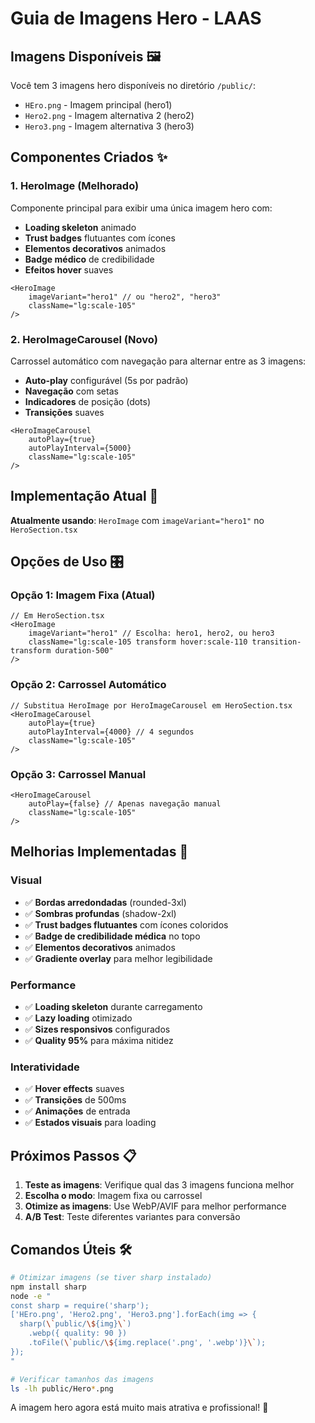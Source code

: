 # Guia de Imagens Hero - LAAS

## Imagens Disponíveis 🖼️

Você tem 3 imagens hero disponíveis no diretório `/public/`:
- `HEro.png` - Imagem principal (hero1)
- `Hero2.png` - Imagem alternativa 2 (hero2)  
- `Hero3.png` - Imagem alternativa 3 (hero3)

## Componentes Criados ✨

### 1. HeroImage (Melhorado)
Componente principal para exibir uma única imagem hero com:
- **Loading skeleton** animado
- **Trust badges** flutuantes com ícones
- **Elementos decorativos** animados
- **Badge médico** de credibilidade
- **Efeitos hover** suaves

```tsx
<HeroImage 
    imageVariant="hero1" // ou "hero2", "hero3"
    className="lg:scale-105" 
/>
```

### 2. HeroImageCarousel (Novo)
Carrossel automático com navegação para alternar entre as 3 imagens:
- **Auto-play** configurável (5s por padrão)
- **Navegação** com setas
- **Indicadores** de posição (dots)
- **Transições** suaves

```tsx
<HeroImageCarousel 
    autoPlay={true}
    autoPlayInterval={5000}
    className="lg:scale-105"
/>
```

## Implementação Atual 🚀

**Atualmente usando**: `HeroImage` com `imageVariant="hero1"` no `HeroSection.tsx`

## Opções de Uso 🎛️

### Opção 1: Imagem Fixa (Atual)
```tsx
// Em HeroSection.tsx
<HeroImage 
    imageVariant="hero1" // Escolha: hero1, hero2, ou hero3
    className="lg:scale-105 transform hover:scale-110 transition-transform duration-500"
/>
```

### Opção 2: Carrossel Automático
```tsx
// Substitua HeroImage por HeroImageCarousel em HeroSection.tsx
<HeroImageCarousel 
    autoPlay={true}
    autoPlayInterval={4000} // 4 segundos
    className="lg:scale-105"
/>
```

### Opção 3: Carrossel Manual
```tsx
<HeroImageCarousel 
    autoPlay={false} // Apenas navegação manual
    className="lg:scale-105"
/>
```

## Melhorias Implementadas 🎨

### Visual
- ✅ **Bordas arredondadas** (rounded-3xl)
- ✅ **Sombras profundas** (shadow-2xl)
- ✅ **Trust badges flutuantes** com ícones coloridos
- ✅ **Badge de credibilidade médica** no topo
- ✅ **Elementos decorativos** animados
- ✅ **Gradiente overlay** para melhor legibilidade

### Performance
- ✅ **Loading skeleton** durante carregamento
- ✅ **Lazy loading** otimizado
- ✅ **Sizes responsivos** configurados
- ✅ **Quality 95%** para máxima nitidez

### Interatividade
- ✅ **Hover effects** suaves
- ✅ **Transições** de 500ms
- ✅ **Animações** de entrada
- ✅ **Estados visuais** para loading

## Próximos Passos 📋

1. **Teste as imagens**: Verifique qual das 3 imagens funciona melhor
2. **Escolha o modo**: Imagem fixa ou carrossel
3. **Otimize as imagens**: Use WebP/AVIF para melhor performance
4. **A/B Test**: Teste diferentes variantes para conversão

## Comandos Úteis 🛠️

```bash
# Otimizar imagens (se tiver sharp instalado)
npm install sharp
node -e "
const sharp = require('sharp');
['HEro.png', 'Hero2.png', 'Hero3.png'].forEach(img => {
  sharp(\`public/\${img}\`)
    .webp({ quality: 90 })
    .toFile(\`public/\${img.replace('.png', '.webp')}\`);
});
"

# Verificar tamanhos das imagens
ls -lh public/Hero*.png
```

A imagem hero agora está muito mais atrativa e profissional! 🎉